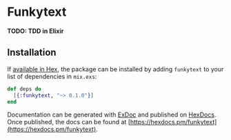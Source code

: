 # Funkytext

**TODO: TDD in Elixir**

## Installation

If [available in Hex](https://hex.pm/docs/publish), the package can be installed
by adding `funkytext` to your list of dependencies in `mix.exs`:

```elixir
def deps do
  [{:funkytext, "~> 0.1.0"}]
end
```

Documentation can be generated with [ExDoc](https://github.com/elixir-lang/ex_doc)
and published on [HexDocs](https://hexdocs.pm). Once published, the docs can
be found at [https://hexdocs.pm/funkytext](https://hexdocs.pm/funkytext).

